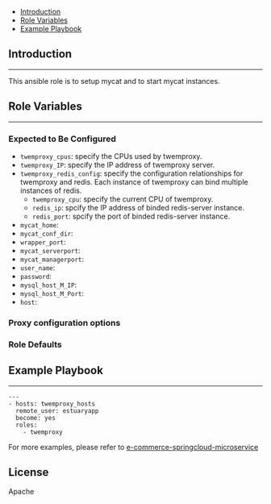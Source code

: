 * [Introduction](#1)
* [Role Variables](#2)
* [Example Playbook](#3)

## <a name="1">Introduction</a>
--------------

This ansible role is to setup mycat and to start mycat instances. 

## <a name="2">Role Variables</a>
--------------
### Expected to Be Configured

* `twemproxy_cpus`: specify the CPUs used by twemproxy.
* `twemproxy_IP`: specify the IP address of twemproxy server.
* `twemproxy_redis_config`: specify the configuration relationships for twemproxy and redis. Each instance of twemproxy can bind multiple instances of redis.
    * `twemproxy_cpu`: specify the current CPU of twemproxy.
    * `redis_ip`: spcify the IP address of binded redis-server instance.
    * `redis_port`: spcify the port of binded redis-server instance.
* `mycat_home`:
* `mycat_conf_dir`:
* `wrapper_port`:
* `mycat_serverport`:
* `mycat_managerport`:
* `user_name`:
* `password`:
* `mysql_host_M_IP`:
* `mysql_host_M_Port`:
* `host`:

### Proxy configuration options

### Role Defaults

## <a name="3">Example Playbook</a>
----------------

```
---
- hosts: twemproxy_hosts 
  remote_user: estuaryapp
  become: yes
  roles:
    - twemproxy

```    

For more examples, please refer to [e-commerce-springcloud-microservice](https://github.com/open-estuary/appbenchmark/tree/master/apps/e-commerce-solutions/e-commerce-springcloud-microservice)

License
-------

Apache

